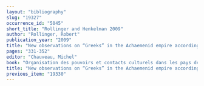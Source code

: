 ```yaml
---
layout: "bibliography"
slug: "19327"
occurrence_id: "5045"
short_title: "Rollinger and Henkelman 2009"
author: "Rollinger, Robert"
publication_year: "2009"
title: "New observations on “Greeks” in the Achaemenid empire according to Cuneiform texts from Babylonia and Persepolis."
pages: "331-352"
editor: "Chauveau, Michel"
book: "Organisation des pouvoirs et contacts culturels dans les pays de l’empire achéménide. Actes du colloque … 9-10 novembre 2007,  Persika 14 (Paris)"
title: "New observations on “Greeks” in the Achaemenid empire according to Cuneiform texts from Babylonia and Persepolis."
previous_item: "19330"
---
```

